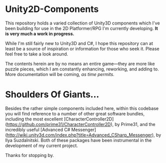 # Unity2D-Components
This repository holds a varied collection of Unity3D components which I've been building for use in the 2D Platformer/RPG I'm currently developing. **It is very much a work in progress.** 

While I'm still fairly new to Unity3D and C#, I hope this repository can at least be a source of inspiration or information for those who seek it. Please feel free to take a look around.

The contents herein are by no means an entire game—they are more like puzzle pieces, which I am constantly enhancing, reworking, and adding to. More documentation will be coming, *as time permits.*

# Shoulders Of Giants...
Besides the rather simple components included here, within this codebase you will find reference to a number of other great software bundles, including the most excellent [CharacterController2D] (https://github.com/prime31/CharacterController2D), by Prime31, and the incredibly useful [Advanced C# Messenger] (http://wiki.unity3d.com/index.php?title=Advanced_CSharp_Messenger), by Ilya Suzdalnitski. Both of these packages have been instrumental in the development of my current project.

Thanks for stopping by.


